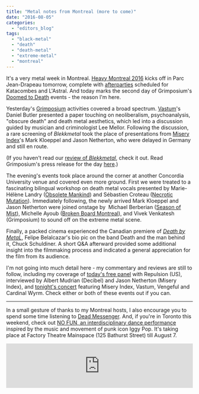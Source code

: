 ```yaml
---
title: "Metal notes from Montreal (more to come)"
date: "2016-08-05"
categories: 
  - "editors_blog"
tags: 
  - "black-metal"
  - "death"
  - "death-metal"
  - "extreme-metal"
  - "montreal"
---
```


It's a very metal week in Montreal. [Heavy Montreal 2016](http://www.heavymontreal.com) kicks off in Parc Jean-Drapeau tomorrow, complete with [afterparties](http://www.heavymontreal.com/heavy-in-the-city/) scheduled for Katacombes and L'Astral. And today marks the second day of Grimposium's [Doomed to Death](http://grimposium.com/doomed-to-death/) events - the reason I'm here.

Yesterday's [Grimposium](http://grimposium.com) activities covered a broad spectrum. [Vastum](https://vastum.bandcamp.com/)'s Daniel Butler presented a paper touching on neoliberalism, psychoanalysis, "obscure death" and death metal aesthetics, which led into a discussion guided by musician and criminologist Lee Mellor. Following the discussion, a rare screening of _Blekkmetal_ took the place of presentations from [Misery Index](http://themiseryindex.tumblr.com/)'s Mark Kloeppel and Jason Netherton, who were delayed in Germany and still en route.

(If you haven't read our [review of _Blekkmetal_](https://hellbound.ca/2016/06/blekkmetal/), check it out. Read Grimposium's press release for the day [here](http://grimposium.com/doomed-to-death-academic/).)

The evening's events took place around the corner at another Concordia University venue and covered even more ground. First we were treated to a fascinating bilingual workshop on death metal vocals presented by Marie-Hélène Landry ([Obsolete Mankind](https://obsoletemankind.bandcamp.com/releases)) and Sébastien Croteau ([Necrotic Mutation](https://www.facebook.com/necroticmutation/home)). Immediately following, the newly arrived Mark Kloeppel and Jason Netherton were joined onstage by  Michael Berberian ([Season of Mist](http://www.season-of-mist.com/)), Michelle Ayoub ([Broken Board Montreal](https://www.facebook.com/brokenboardmtl/home)), and Vivek Venkatesh (Grimposium) to sound off on the extreme metal scene.

Finally, a packed cinema experienced the Canadian premiere of [_Death by MetaL_](https://www.facebook.com/deathbymetalmovie/), Felipe Belalcazar's bio pic on the band Death and the man behind it, Chuck Schuldiner. A short Q&A afterward provided some additional insight into the filmmaking process and indicated a general appreciation for the film from its audience.

I'm not going into much detail here - my commentary and reviews are still to follow, including my coverage of [today's free panel](http://grimposium.com/doomed-to-death/) with Repulsion (US), interviewed by Albert Mudrian (Decibel) and Jason Netherton (Misery Index), and [tonight's concert](https://www.facebook.com/events/1614372642187115/) featuring Misery Index, Vastum, Vengeful and Cardinal Wyrm. Check either or both of these events out if you can.

* * *

In a small gesture of thanks to my Montreal hosts, I also encourage you to spend some time listening to [Dead Messenger](https://deadmessenger.bandcamp.com/). And, if you're in Toronto this weekend, check out [NO FUN, an interdisciplinary dance performance](https://www.facebook.com/events/1560535730908512/?active_tab=highlights) inspired by the music and movement of punk icon Iggy Pop. It's taking place at Factory Theatre Mainspace (125 Bathurst Street) till August 7.

<iframe style="border: 0; width: 100%; height: 120px;" src="https://bandcamp.com/EmbeddedPlayer/album=331894558/size=large/bgcol=ffffff/linkcol=0687f5/tracklist=false/artwork=small/transparent=true/" width="300" height="150" seamless=""><a href="http://deadmessenger.bandcamp.com/album/owl-in-daylight">Owl In Daylight by Dead Messenger</a></iframe>
